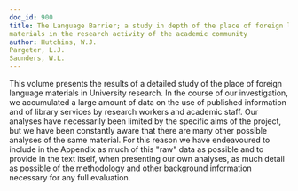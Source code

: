 ```yaml
---
doc_id: 900
title: The Language Barrier; a study in depth of the place of foreign language
materials in the research activity of the academic community
author: Hutchins, W.J.
Pargeter, L.J.
Saunders, W.L.
---
```


This volume presents the results of a detailed study of the
place of foreign language materials in University research.
In the course of our investigation, we accumulated a large
amount of data on the use of published information and of
library services by research workers and academic staff.  Our
analyses have necessarily been limited by the specific aims of
the project, but we have been constantly aware that there are
many other possible analyses of the same material.  For this
reason we have endeavoured to include in the Appendix as much
of this "raw" data as possible and to provide in the text itself,
when presenting our own analyses, as much detail as possible of
the methodology and other background information necessary for
any full evaluation.